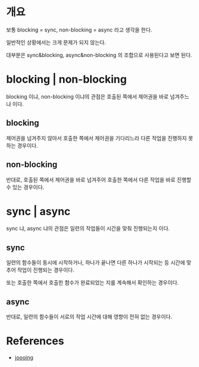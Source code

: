 # 개요

보통 blocking = sync, non-blocking = async 라고 생각을 한다.

일반적인 상황에서는 크게 문제가 되지 않는다.

대부분은 sync&blocking, async&non-blocking 의 조합으로 사용된다고 보면 된다.

# blocking | non-blocking

blocking 이냐, non-blocking 이냐의 관점은 호출된 쪽에서 제어권을 바로 넘겨주느냐 이다.

## blocking

제어권을 넘겨주지 않아서 호출한 쪽에서 제어권을 기다리느라 다른 작업을 진행하지 못하는 경우이다.

## non-blocking

반대로, 호출된 쪽에서 제어권을 바로 넘겨주어 호출한 쪽에서 다른 작업을 바로 진행할 수 있는 경우이다.

# sync | async

sync 냐, async 냐의 관점은 일련의 작업들이 시간을 맞춰 진행되는지 이다.

## sync

일련의 함수들이 동시에 시작하거나, 하나가 끝나면 다른 하나가 시작되는 등 시간에 맞추어 작업이 진행되는 경우이다.

또는 호출한 쪽에서 호출한 함수가 완료되었는 지를 계속해서 확인하는 경우이다.

## async

반대로, 일련의 함수들이 서로의 작업 시간에 대해 영향이 전혀 없는 경우이다.

# References

- [joooing](https://joooing.tistory.com/entry/%EB%8F%99%EA%B8%B0%EB%B9%84%EB%8F%99%EA%B8%B0-%EB%B8%94%EB%A1%9C%ED%82%B9%EB%85%BC%EB%B8%94%EB%A1%9C%ED%82%B9)
